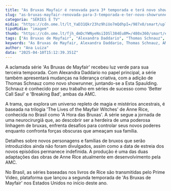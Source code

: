 ```yaml
---
title: "As Bruxas Mayfair é renovada para 3ª temporada e terá novo showrunner"
slug: "as-bruxas-mayfair-renovada-para-3-temporada-e-ter-novo-showrunner"
categoria: "SÉRIES E TV"
midia: "https://cdn.ome.lt/lt_YaD31Qkr23hz9hiUo7mQdhpI=/987x0/smart/uploads/conteudo/fotos/OMELETE_CAPA_-_2025-04-10T115537.346.png"
tipoMidia: "imagem"
thumb: "https://cdn.ome.lt/fjh_dmDcYWNyeNsiIOSl384Eu8M=/480x360/smart/extras/conteudos/omelete_THUMB_-_2025-04-10T115521.838.png"
tags: ["As Bruxas de Mayfair", "Alexandra Daddario", "Thomas Schnauz", "AMC", "Anne Rice", "magia", "showrunner", "Prime Video"]
keywords: "As Bruxas de Mayfair, Alexandra Daddario, Thomas Schnauz, AMC, Anne Rice, magia, showrunner, Prime Video"
author: "Ana Luiza"
data: "2025-04-10T15:12:39.351Z"
---
```


A aclamada série 'As Bruxas de Mayfair' recebeu luz verde para sua terceira temporada. Com Alexandra Daddario no papel principal, a série também apresentará mudanças na liderança criativa, com a adição de Thomas Schnauz como novo showrunner, juntando-se a Esta Spaulding. Schnauz é conhecido por seu trabalho em séries de sucesso como 'Better Call Saul' e 'Breaking Bad', ambas da AMC.

A trama, que explora um universo repleto de magia e mistérios ancestrais, é baseada na trilogia 'The Lives of the Mayfair Witches' de Anne Rice, conhecida no Brasil como 'A Hora das Bruxas'. A série segue a jornada de uma neurocirurgiã que, ao descobrir ser a herdeira de uma poderosa linhagem de bruxas, enfrenta desafios para controlar seus novos poderes enquanto confronta forças obscuras que ameaçam sua família.

Detalhes sobre novos personagens e famílias de bruxos que serão introduzidos ainda não foram divulgados, assim como a data de estreia dos novos episódios permanece indefinida. A produção é uma das duas adaptações das obras de Anne Rice atualmente em desenvolvimento pela AMC.

No Brasil, as séries baseadas nos livros de Rice são transmitidas pelo Prime Video, plataforma que lançou a segunda temporada de 'As Bruxas de Mayfair' nos Estados Unidos no início deste ano.